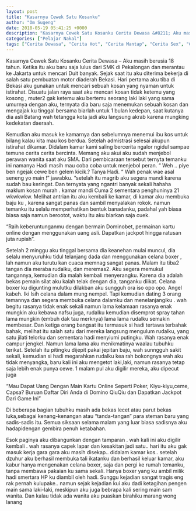 ```yaml
---
layout: post
title: "Kasarnya Cewek Satu Kosanku"
author: "Om Sugeng"
date: 2018-05-19 05:41:25 +0000
description: "Kasarnya Cewek Satu Kosanku Cerita Dewasa &#8211; Aku masih berusia 18 tahun. Ketika itu aku baru saja lulus dari SMK di Pekalongan dan merantau ke Jakarta untuk mencari Duit banyak. Sejak saat itu ak..."
categories: ["Pelajar Nakal"]
tags: ["Cerita Dewasa", "Cerita Hot", "Cerita Mantap", "Cerita Sex", "Cinta Hanya Nafsu", "Cinta Terlarang"]
---
```


Kasarnya Cewek Satu Kosanku
Cerita Dewasa &#8211; Aku masih berusia 18 tahun. Ketika itu aku baru saja lulus dari SMK di Pekalongan dan merantau ke Jakarta untuk mencari Duit banyak. Sejak saat itu aku diterima bekerja di salah satu pembuatan motor diaderah Bekasi. Hari pertama aku tiba di Bekasi aku gunakan untuk mencari sebuah kosan yang nyaman untuk istirahat. Disuatu jalan raya saat aku mencari kosan tidak ketemu yang kosong , muter2 gak ketemu aku bertemu seorang laki laki yang sama umurnya dengan aku, ternyata dia baru saja menemukan sebuah kosan dan mengajak ku tinggal bersama biarlah untuk 1 bulan kedepan, saat kutanya dia asli Batang wah tetangga kota jadi aku langsung akrab karena mungking kedekatan daeraah.

Kemudian aku masuk ke kamarnya dan sebelumnya menemui ibu kos untuk bilang kalau kita mau kos berdua. Setelah admistrasi selesai akupun istirahat dikamar. Didalam kamar kami saling bercerita ngalor ngidul sampae temune cerita cerita bercinta. Memang aku akui aku sudah menjebol perawan wanita saat aku SMA. Dari pembicaraan tersebut ternyta temanku ini namanya Hadi masih mau coba coba untuk menjebol peran. “ Weh .. piye ben ngejak cewe ben gelem kicik.? Tanya Hadi. “ Wah penak wae asal seneng yo main !” jawabku. “setelah itu magrib aku segera mandi karena sudah bau keringat. Dan ternyata yang ngantri banyak sekali hahaha maklum kosan murah . kamar mandi Cuma 2 sementara penghuninya 21 wkwkwkw. Melihat antrian itu aku kembali ke kamar, di kamar aku membuka baju ku , karena sangat panas dan sambil menyalakan rokok. namun temanku itu selalu memperhatikan bentuk banadanku, padahal yah biasa biasa saja namun berootot, waktu itu aku biarkan saja cuek.

&#8220;Raih keberuntunganmu dengan bermain Dominobet, permainan kartu online dengan menggunakan uang asli. Dapatkan jackpot hingga ratusan juta rupiah&#8221;.

Setelah 2 minggu aku tinggal bersama dia keanehan mulai muncul, dia selalu menyuruhku tidul telanjang dada dan menggunakan celana boxer , lah namun aku turutu kan cuaca memnag sangat panas. Malam itu tiba2 tangan dia meraba rudalku, dan meremas2. Aku segera memukul tangannya, kemudian dia malah kembali menyerangku. Karena dia adalah bekas pemain silat aku kalah telak dengan dia, tanganku diikat. Celana boxer ku digunting mulutku dilakban aku sungguh ora iso opo opo. Angel kabeh. Iki Isih celana dalam mung nempel. Tapi kemudian dating 3 orang temannya dan segera membuka celana dalamku dan menelanjangiku . wah begitu rasanya tidak enak sekali namun lama kelamaan rasanya enak mungkin aku kebawa nafsu juga, rudalku kemudian disemprot spray tahan lama mungkin (embuh dak tau merknya) lama lama rudalku semakin membesar. Dan ketiga orang bangsat itu termasuk si hadi tertawa terbahak bahak, melihat itu salah satu dari mereka langsung mengulum rudalku, yang satu jilati telorku dan sementara hadi menyiumi putingku. Wah rasanya enak campur jengkel. Namun lama lama aku menikmatinya waalau tubuhku terikat. Setelah itu pitingku dijepit pakai jepitan baju, wah sunngguh sakit sekali, kemudian si hadi megarahkan rudalku kea rah bokongnya wah aku tidak menyangka, baru kali ini aku mengetot laki,laki, namun rasanya tetap saja lebih enak punya cewe. 1 malam pul aku digilir mereka, aku dipecut juga

&#8220;Mau Dapat Uang Dengan Main Kartu Online Seperti Poker, Kiyu-kiyu,ceme, Capsa? Buruan Daftar Diri Anda di Domino QiuQiu dan Dapatkan Jackpot Dari Game Ini&#8221;

Di beberapa bagian tubuhku masih ada bekas lecet atau parut bekas luka,sebagai kenang-kenangan atau &#8220;tanda-tangan&#8221; para steman baru yang sadis-sadis
itu. Semua siksaan selama malam yang luar biasa sadisnya aku hadapidengan gembira penuh ketabahan.

Esok paginya aku dibangunkan dengan tamparan . wah kali ini aku digilir kembali . wah rasanya capek lapar dan kesakitan jadi satu.. hari itu aku gak masuk kerja gara gara aku masih disekap.. didalam kamar kos.. setelah dzuhur aku berhasil membuka tali ikatanku dan berhasil keluar kamar, aku kabur hanya mengenakan celana boxer, saja dan pergi ke rumah temanku, tanpa membawa pakaian ku sama sekali. Hanya boxer yang ku ambil milik hadi smertara HP ku diambil oleh hadi. Sunggu kejadian sangat tragis eng rak pernah kulupake.. namun sejak kejadian kui aku dadi ketagihan pengen main sama laki-laki, meskipun aku juga bebrapa kali sering main sam wanita. Dan kalau tidak ada wanita aku puaskan birahiku marang wong lanang
